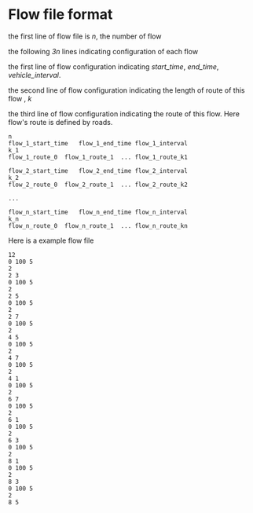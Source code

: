 # Flow file format

the first line of flow file is *n*, the number of flow

the following *3n* lines indicating configuration of each flow

the first line of flow configuration indicating *start_time*, *end_time*, *vehicle_interval*. 

the second line of flow configuration indicating the length of route of this flow , *k*

the third line of flow configuration indicating the route of this flow. Here flow's route is defined by roads.

```
n
flow_1_start_time	flow_1_end_time	flow_1_interval
k_1
flow_1_route_0	flow_1_route_1	...	flow_1_route_k1

flow_2_start_time	flow_2_end_time	flow_2_interval
k_2
flow_2_route_0	flow_2_route_1	...	flow_2_route_k2

...

flow_n_start_time	flow_n_end_time	flow_n_interval
k_n
flow_n_route_0	flow_n_route_1	...	flow_n_route_kn
```

Here is a example flow file

```
12
0 100 5
2
2 3
0 100 5
2
2 5
0 100 5
2
2 7
0 100 5
2
4 5
0 100 5
2
4 7
0 100 5
2
4 1
0 100 5
2
6 7
0 100 5
2
6 1
0 100 5
2
6 3
0 100 5
2
8 1
0 100 5
2
8 3
0 100 5
2
8 5
```

